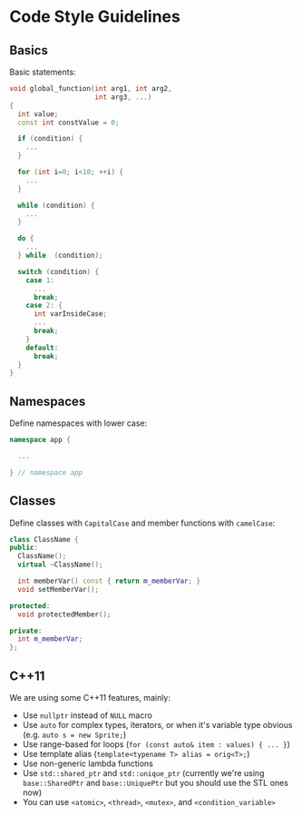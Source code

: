 # Code Style Guidelines

## Basics

Basic statements:

```c++
void global_function(int arg1, int arg2,
                     int arg3, ...)
{
  int value;
  const int constValue = 0;

  if (condition) {
    ...
  }

  for (int i=0; i<10; ++i) {
    ...
  }

  while (condition) {
    ...
  }

  do {
    ...
  } while  (condition);

  switch (condition) {
    case 1:
      ...
      break;
    case 2: {
      int varInsideCase;
      ...
      break;
    }
    default:
      break;
  }
}
```

## Namespaces

Define namespaces with lower case:

```c++
namespace app {

  ...

} // namespace app
```

## Classes

Define classes with `CapitalCase` and member functions with `camelCase`:

```c++
class ClassName {
public:
  ClassName();
  virtual ~ClassName();

  int memberVar() const { return m_memberVar; }
  void setMemberVar();

protected:
  void protectedMember();

private:
  int m_memberVar;
};
```

## C++11

We are using some C++11 features, mainly:

* Use `nullptr` instead of `NULL` macro
* Use `auto` for complex types, iterators, or when it's variable type
  obvious (e.g. `auto s = new Sprite;`)
* Use range-based for loops (`for (const auto& item : values) { ... }`)
* Use template alias (`template<typename T> alias = orig<T>;`)
* Use non-generic lambda functions
* Use `std::shared_ptr` and `std::unique_ptr` (currently we're using
  `base::SharedPtr` and `base::UniquePtr` but you should use the STL
  ones now)
* You can use `<atomic>`, `<thread>`, `<mutex>`, and `<condition_variable>`
